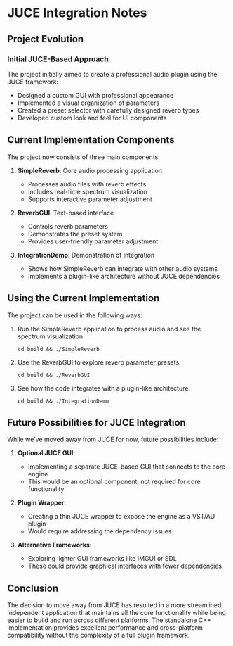 # JUCE Integration Notes

## Project Evolution

### Initial JUCE-Based Approach

The project initially aimed to create a professional audio plugin using the JUCE framework:
- Designed a custom GUI with professional appearance
- Implemented a visual organization of parameters
- Created a preset selector with carefully designed reverb types
- Developed custom look and feel for UI components


## Current Implementation Components

The project now consists of three main components:

1. **SimpleReverb**: Core audio processing application
   - Processes audio files with reverb effects
   - Includes real-time spectrum visualization
   - Supports interactive parameter adjustment

2. **ReverbGUI**: Text-based interface
   - Controls reverb parameters
   - Demonstrates the preset system
   - Provides user-friendly parameter adjustment

3. **IntegrationDemo**: Demonstration of integration
   - Shows how SimpleReverb can integrate with other audio systems
   - Implements a plugin-like architecture without JUCE dependencies

## Using the Current Implementation

The project can be used in the following ways:

1. Run the SimpleReverb application to process audio and see the spectrum visualization:
   ```
   cd build && ./SimpleReverb
   ```

2. Use the ReverbGUI to explore reverb parameter presets:
   ```
   cd build && ./ReverbGUI
   ```

3. See how the code integrates with a plugin-like architecture:
   ```
   cd build && ./IntegrationDemo
   ```

## Future Possibilities for JUCE Integration

While we've moved away from JUCE for now, future possibilities include:

1. **Optional JUCE GUI**:
   - Implementing a separate JUCE-based GUI that connects to the core engine
   - This would be an optional component, not required for core functionality

2. **Plugin Wrapper**:
   - Creating a thin JUCE wrapper to expose the engine as a VST/AU plugin
   - Would require addressing the dependency issues

3. **Alternative Frameworks**:
   - Exploring lighter GUI frameworks like IMGUI or SDL
   - These could provide graphical interfaces with fewer dependencies

## Conclusion

The decision to move away from JUCE has resulted in a more streamlined, independent application that maintains all the core functionality while being easier to build and run across different platforms. The standalone C++ implementation provides excellent performance and cross-platform compatibility without the complexity of a full plugin framework.
